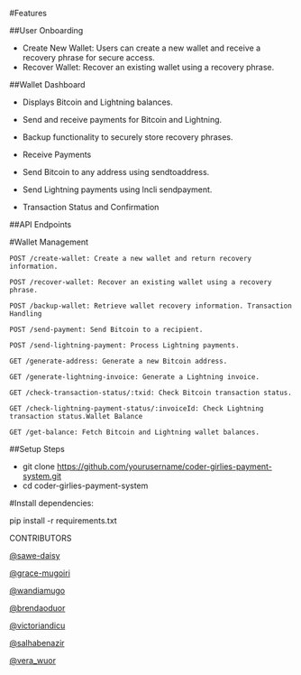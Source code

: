 #Features

##User Onboarding

- Create New Wallet: Users can create a new wallet and receive a recovery phrase for secure access.
- Recover Wallet: Recover an existing wallet using a recovery phrase.
  
##Wallet Dashboard

- Displays Bitcoin and Lightning balances.
- Send and receive payments for Bitcoin and Lightning.
- Backup functionality to securely store recovery phrases.
- Receive Payments

- Send Bitcoin to any address using sendtoaddress.
- Send Lightning payments using lncli sendpayment.
- Transaction Status and Confirmation

##API Endpoints

#Wallet Management

 `POST /create-wallet: Create a new wallet and return recovery information.`

`POST /recover-wallet: Recover an existing wallet using a recovery phrase.`

`POST /backup-wallet: Retrieve wallet recovery information.
Transaction Handling`

`POST /send-payment: Send Bitcoin to a recipient.`

`POST /send-lightning-payment: Process Lightning payments.`

`GET /generate-address: Generate a new Bitcoin address.`

`GET /generate-lightning-invoice: Generate a Lightning invoice.`

`GET /check-transaction-status/:txid: Check Bitcoin transaction status.`

`GET /check-lightning-payment-status/:invoiceId: Check Lightning 
transaction status.Wallet Balance`

`GET /get-balance: Fetch Bitcoin and Lightning wallet balances.`


##Setup Steps

- git clone https://github.com/yourusername/coder-girlies-payment-system.git
- cd coder-girlies-payment-system
  
#Install dependencies:

pip install -r requirements.txt

CONTRIBUTORS 

[@sawe-daisy](https://github.com/sawe-daisy)

[@grace-mugoiri](https://github.com/grace-mugoiri)

[@wandiamugo](https://github.com/wandiamugo)

[@brendaoduor](https://github.com/brendaoduor)

[@victoriandicu](https://github.com/victoriandicu)

[@salhabenazir](https://github.com/salhabenazir)

[@vera_wuor](https://github.com/vera_wuor)


